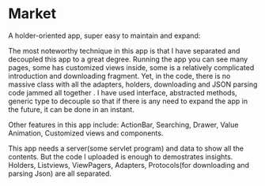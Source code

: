 # Market


A holder-oriented app, super easy to maintain and expand:

The most noteworthy technique in this app is that I have separated and decoupled this app to a great degree. Running the app you can see many pages, some has customized views inside, some is a relatively complicated introduction and downloading fragment. Yet, in the code, there is no massive class with all the adapters, holders, downloading and JSON parsing code jammed all together . I have used interface, abstracted methods, generic type to decouple so that if there is any need to expand the app in the future, it can be done in an instant.

Other features in this app include: ActionBar, Searching, Drawer, Value Animation, Customized views and components.

This app needs a server(some servlet program) and data to show all the contents. But the code I uploaded is enough to demostrates insights. Holders, Listviews, ViewPagers, Adapters, Protocols(for downloading and parsing Json) are all separated.
